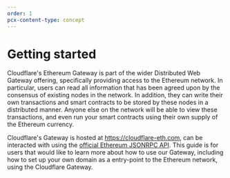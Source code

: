 ```yaml
---
order: 1
pcx-content-type: concept
---
```


# Getting started

Cloudflare's Ethereum Gateway is part of the wider Distributed Web Gateway
offering, specifically providing access to the Ethereum network. In particular,
users can read all information that has been agreed upon by the consensus of
existing nodes in the network. In addition, they can write their own
transactions and smart contracts to be stored by these nodes in a distributed
manner. Anyone else on the network will be able to view these transactions, and
even run your smart contracts using their own supply of the Ethereum currency.

Cloudflare's Gateway is hosted at https://cloudflare-eth.com, can be interacted
with using the [official Ethereum JSONRPC
API](https://github.com/ethereum/wiki/wiki/JSON-RPC). This guide is for users
that would like to learn more about how to use our Gateway, including how to set
up your own domain as a entry-point to the Ethereum network, using the
Cloudflare Gateway.
